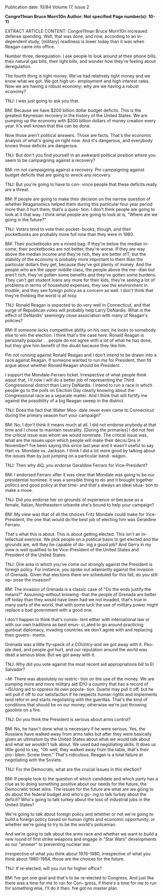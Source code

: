 Publication date: 10/84
Volume 17, Issue 2

**Congre11man Bruce Morri10n**
**Author: Not specified**
**Page number(s): 10-11**

EXTRACT ARTICLE CONTENT:
Congre11man Bruce Morri10n 
increased defense spending. Well, that 
was done, and now, according to an in-
dependent study, [military] readiness is 
lower today than it was when Reagan 
came into office. 

Number three, deregulation. I ask 
people to look around at their phone 
bills, their natural gas bills, their light 
bills, and wonder how they're feeling 
about deregulation. 

The fourth thing is tight money. 
We've had relatively tight money and 
we know what we got. We got high un-
employment and high interest rates. 
Now we 
are 
having a 
robust 
economy; why are we having a robust 
economy? 

TNJ: I was just going to ask you that. 

BM: Because we have $200 billion 
dollar budget deficits. This is the 
greatest Keynesian recovery in the 
history of the United States. We are 
pumping up the economy with $200 
billion dollars of money creation every 
year. It's well known that this can be 
done. 

Now those aren't political answers. 
Those are facts. That's the economic 
analysis of what's going on right now. 
And it's dangerous, and everybody 
knows those deficits are dangerous. 

TNJ: But don't you find yourself in an 
awkward political position where you 
seem to be campaigning against a 
recovery? 

BM: rm not campaigning against a 
recovery. 
Pm campaigning against 
budget deficits that are going to wreck 
any recovery. 

TNJ: But you're going to have to con-
vince people that these deficits really are 
a threat. 

BM: If people are going to make their 
decision on the narrow question of 
whether Reaganomics helped them 
during this particular four year period 
more than it hurt them, that's a ques-
tion. I don't think people are going to 
look at it that way. I think what people 
are going to look at is, "Where are we 
going in the future?" 

TNJ: Voters tend to vote their pocket-
books, though, and their pocketbooks 
are probably more full now than they 
were in 1980. 

BM: Their pocketbooks are a mixed 
bag. If they're below the median in-
come, their pocketbooks are not better, 
they're worse. If they are way above the 
median income and they're rich, they 
are better ofT, but the stability of the 
economy is probably more important to 
them than the particular dollars they get, 
because they've got plenty of money. 
And the people who are the upper 
middle class, the people above the me-
dian but aren't rich, they've gotten 
some benefits and they've gotten some 
burdens. They can't get student loans 
any more for their kids, they're seeing a 
lot of problems in terms of household 
expenses, they see the environment in 
trouble, and they see foreign policy as a 
concern as well. I don't think that 
they're thinking the world is all rosy. 

TNJ: Ronald Reagan is expected to do 
very well in Connecticut, and that surge 
of Republican votes will probably help 
Larry DeNardis. What is the effect of 
DeNardis' seemingly close association 
with many of Reagan's policies? 

BM: If someone lacks competitive 
ability on his own, he looks 
to 
somebody else to win the election. I 
think that's the case here. 
Ronald Reagan is personally popular 
. . people do not agree with a lot of 
what he has done, but they give him 
benefit of the doubt because they like 
him. 

Pm not running against Ronald 
Reagan and I don't intend to be drawn 
into a race against Reagan. If someone 
wanted to run me for President, then fd 
argue about whether Ronald Reagan 
should be President. . 

I 
support the Mondale-Ferraro 
ticket. Irrespective of what people think 
aqout that, I lr.now I will do a better job 
of representing the Third Congressional 
district than Larry DeNardis. I intend 
to run a race in which people go to the 
polls on Election Day clearly knowing 
about the Congressional race as a 
separate matter. And I think that will 
fortify me against the possibility of a big 
Reagan sweep in the district. 

TNJ: Does the fact that Walter Moo-
dale never even came to Connecticut 
during the primary season hurt your 
campaign? 

BM: No, I don't think it means much 
at all. I did not endorse anybody at that 
time and I chose to maintain neutrality. 
[During the primaries] I did not feel the 
critical issue was whom we would 
nominate. The critical issue was, what 
are the issues upon which people will 
make their decisi.Qns in November? fve 
been saying this since last year and it 
wasn't useful to say Hart vs. Mondale 
vs. Jackson. I think I did a lot more 
good by talking about the issues than by 
just jumping on a particular band-
wagon. 

TNJ: Then why diQ. you endorse 
Geraldine Ferraro for Vice-President? 

BM: I endorsed Ferraro after it was 
clear that Mondale was going to be our 
presidential nominee. It was a sensible 
thing to do and it brought together 
politics and 
good policy at that 
time- and that's always an ideal situa-
tion to make a move. 

TNJ: Did you endorse her on grounds 
of experience or because as a female, 
Italian, Northeastern urbanite she's 
bound to help your campaign? 

BM: My view was that of all the choices 
Fritz Mondale could make for Vice-
President, the one that would do the 
best job of electing him was Geraldine 
Ferraro. 

That's what this is about. This is 
about getting elected. This isn't an in-
tellectual exercise. We pick people on a 
political basis to get elected and the 
grounds are, will they be capable of do-
ing a good job? And Gerry in my view 
is well qualified to be Vice-President of 
the United States and President of the 
United States. 

TNJ: One area in which you've come 
out strongly against the President is 
foreign policy. For instance, you spoke 
out adamantly against the invasion of 
Grenada. Given that elections there are 
scheduled for this fall, do you still op-
pose the invasion? 

BM: The invasion of Grenada is a 
classic case of "Do the ends justify the 
means?" Assuming-without knowing 
-that the people of Grenada are better 
off today than they would have been 
had we not invaded, that's true in 
many parts of the world, that with some 
luck the use of military power might 
replace a bad government with a good 
one. 

I don't happen to think that's consis-
tent either with international law or 
with our own traditions as best enun-
ci_ated to go around practicing gunboat 
diplomacy, invading countries we don't 
agree with and replacing their govern-
ments. 

Grenada was a little fly-speck of a 
COUntry-and we got away with it. Peo-
ple died, and people got hurt, and our 
reputation around the world was dealt a 
serious blow. But we got away with it. 

TNJ: Why did you vote against the 
most recent aid appropriations bill to El 
Salvador? 

~M: There was absolutely no restric-
tion on the use of the money. We are 
pumping more and more military aid 
ID!O a country that has a record of 
~ISUsing aid to oppress its own popula-
tion. Duarte may pull it off, but he will 
pull if off to our satisfaction if he respects 
human rights and implements land 
refor:m and starts negotiating with the 
guerillas. That's the kind of conditions 
that should be on our money; otherwise 
we're just throwing gasoline on a fire. 

TNJ: Do you think the President is 
serious about arms control? 

BM: No, he hasn't done what is 
necessary if he were serious. Yes, the 
Russians have walked away from arms 
talks but after they were basically given 
an ultimatum by the United States 
about what we would talk about and 
what we wouldn't talk about. We used 
bad negotiating skills. It does us little 
good to say, "Oh well, they walked 
away from the table, that's their pro-
blem. Screw them." That's ridiculous. 
Reagan is a total failure at negotiating 
with the Soviets. 

TNJ: For the Democrats, what are the 
crucial issues in this election? 

BM: If people look to the question of 
which candidate and which party has a 
clue as to doing something positive 
about our needs for the future, the 
Democratic ticket wins. The issues for 
the future are what are we going to do 
about the federal budget and who's go-
ing to talk turkey about the deficit? 
Who's going to talk turkey about the 
loss of industrial jobs in the United 
States? 

We're going to talk about foreign 
policy and whether or not we're going to 
build a foreign policy based on human 
rights and economic opportunity, or 
whether we're going to try to be the 
world's policeman. 

And we're going to talk about the 
arms race and whether we want to build 
a new round of first strike weapons and 
engage in "Star Wars" developments as 
our "answer" to preventing nuclear war. 

Irrespective of what you think about 
1976-1980, irrespective of what you 
think about 1980-1984, those are the 
choices for the future. 

TNJ: If re-elected, will you run for 
higher office? 

BM: fve got one goal and that's to be 
re-elected to Congress. And just like 
there was a time for me to run for Con-
gress, if there's a time for me to run for 
something else, I'll do it then. fve got 
no master plan.